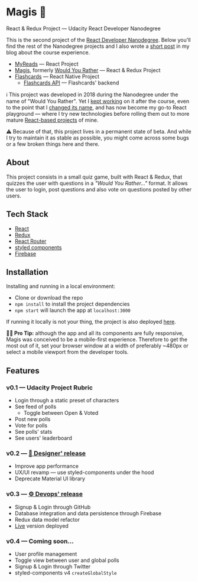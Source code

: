 # Magis 🎩
React & Redux Project — Udacity React Developer Nanodegree

This is the second project of the [React Developer Nanodegree](https://eu.udacity.com/course/react-nanodegree--nd019). Below you'll find the rest of the Nanodegree projects and I also wrote a [short post](https://www.collado.io/blog/2018/udacity-rdnd) in my blog about the course experience.

* [MyReads](https://github.com/MarcCollado/my-reads) — React Project
* [Magis](https://github.com/MarcCollado/magis), formerly [Would You Rather](https://www.collado.io/blog/2018/magis-10) — React & Redux Project
* [Flashcards](https://github.com/MarcCollado/flashcards) — React Native Project
  * [Flashcards API](https://github.com/MarcCollado/flashcards-api) — Flashcards' backend

ℹ️ This project was developed in 2018 during the Nanodegree under the name of "Would You Rather". Yet I [kept working](https://www.collado.io/blog/2018/would-you-rather-refactor) on it after the course, even to the point that I [changed its name](https://www.collado.io/blog/2018/magis-10), and has now become my go-to React playground — where I try new technologies before rolling them out to more mature [React-based projects](https://github.com/MarcCollado/collado-io) of mine.

⚠️ Because of that, this project lives in a permanent state of beta. And while I try to maintain it as stable as possible, you might come across some bugs or a few broken things here and there.


## About
This project consists in a small quiz game, built with React & Redux, that quizzes the user with questions in a *"Would You Rather..."* format. It allows the user to login, post questions and also vote on questions posted by other users.


## Tech Stack
* [React](https://reactjs.org/)
* [Redux](https://redux.js.org/)
* [React Router](https://github.com/ReactTraining/react-router)
* [styled components](https://www.styled-components.com)
* [Firebase](https://firebase.google.com)


## Installation
Installing and running in a local environment:

* Clone or download the repo
* `npm install` to install the project dependencies
* `npm start` will launch the app at `localhost:3000`

If running it locally is not your thing, the project is also deployed [here](https://magis.netlify.com).

**👨‍💻 Pro Tip:** although the app and all its components are fully responsive, Magis was conceived to be a mobile-first experience. Therefore to get the most out of it, set your browser window at a width of preferably ~480px or select a mobile viewport from the developer tools.


## Features
### v0.1 — Udacity Project Rubric
* Login through a static preset of characters
* See feed of polls
  * Toggle between Open & Voted
* Post new polls
* Vote for polls
* See polls' stats
* See users' leaderboard

### v0.2 — [🎨 Designer' release](https://www.collado.io/blog/2018/would-you-rather-refactor)
* Improve app performance
* UX/UI revamp — use styled-components under the hood
* Deprecate Material UI library

### v0.3 — [⚙️ Devops' release](https://www.collado.io/blog/2018/magis-10)
* Signup & Login through GitHub
* Database integration and data persistence through Firebase
* Redux data model refactor
* [Live](https://magis.netlify.com/) version deployed

### v0.4 — Coming soon...
* User profile management
* Toggle view between user and global polls
* Signup & Login through Twitter
* styled-components v4 `createGlobalStyle`
